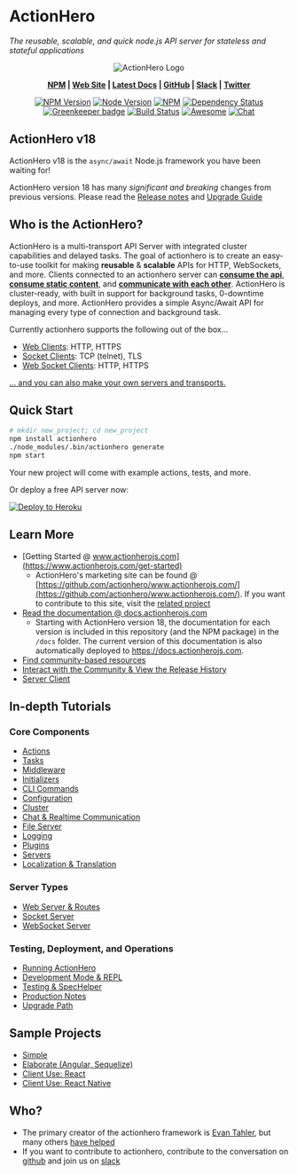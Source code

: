 # ActionHero

*The reusable, scalable, and quick node.js API server for stateless and stateful applications*

<div align="center">
  <img src="https://raw.github.com/actionhero/actionhero/master/public/logo/actionhero-small.png" alt="ActionHero Logo" />
</div>

<div align="center" class="topLinks">

**[NPM](https://npmjs.org/package/actionhero) |
[Web Site](https://www.actionherojs.com) |
[Latest Docs](https://docs.actionherojs.com) |
[GitHub](https://github.com/actionhero/actionhero) |
[Slack](https://slack.actionherojs.com) |
[Twitter](https://twitter.com/actionherojs)**

</div>

<div align="center" class="topBadges">

[![NPM Version](https://img.shields.io/npm/v/actionhero.svg?style=flat-square)](https://www.npmjs.com/package/actionhero)
[![Node Version](https://img.shields.io/node/v/actionhero.svg?style=flat-square)](https://npmjs.org/package/actionhero)
[![NPM](https://img.shields.io/npm/dm/actionhero.svg?style=flat-square)](https://npmjs.org/package/actionhero)
[![Dependency Status](https://david-dm.org/actionhero/actionhero.svg?style=flat-square)](https://david-dm.org/actionhero/actionhero)
[![Greenkeeper badge](https://badges.greenkeeper.io/actionhero/actionhero.svg)](https://greenkeeper.io/)
[![Build Status](https://circleci.com/gh/actionhero/actionhero.png)](https://circleci.com/gh/actionhero/actionhero)
[![Awesome](https://cdn.rawgit.com/sindresorhus/awesome/d7305f38d29fed78fa85652e3a63e154dd8e8829/media/badge.svg)](https://github.com/l0oky/awesome-actionhero)
[![Chat](https://slack.actionherojs.com/badge.svg)](http://slack.actionherojs.com)

</div>

## ActionHero v18

ActionHero v18 is the `async/await` Node.js framework you have been waiting for!

ActionHero version 18 has many *significant and breaking* changes from previous versions.  Please read the [Release notes](https://github.com/actionhero/actionhero/releases/tag/v18.0.0) and [Upgrade Guide](https://docs.actionherojs.com/tutorial-upgrade-path.html)

## Who is the ActionHero?
ActionHero is a multi-transport API Server with integrated cluster capabilities and delayed tasks. The goal of actionhero is to create an easy-to-use toolkit for making **reusable** & **scalable** APIs for HTTP, WebSockets, and more.  Clients connected to an actionhero server can [**consume the api**](https://docs.actionherojs.com/tutorial-actions.html), [**consume static content**](https://docs.actionherojs.com/tutorial-file_server.html), and [**communicate with each other**](https://docs.actionherojs.com/tutorial-chat.html).  ActionHero is cluster-ready, with built in support for background tasks, 0-downtime deploys, and more.  ActionHero provides a simple Async/Await API for managing every type of connection and background task.

Currently actionhero supports the following out of the box...

- [Web Clients](https://docs.actionherojs.com/tutorial-web-server.html): HTTP, HTTPS
- [Socket Clients](https://docs.actionherojs.com/tutorial-socket-server.html): TCP (telnet), TLS
- [Web Socket Clients](https://docs.actionherojs.com/tutorial-web_socket.html): HTTP, HTTPS

[... and you can also make your own servers and transports.](https://docs.actionherojs.com/ActionHero.Server.html)

## Quick Start
```bash
# mkdir new_project; cd new_project
npm install actionhero
./node_modules/.bin/actionhero generate
npm start
```

Your new project will come with example actions, tests, and more.

Or deploy a free API server now:

[![Deploy to Heroku](https://www.herokucdn.com/deploy/button.svg)](https://heroku.com/deploy?template=https://github.com/actionhero/actionhero)

## Learn More

- [Getting Started @ www.actionherojs.com](https://www.actionherojs.com/get-started)
  - ActionHero's marketing site can be found @ [https://github.com/actionhero/www.actionherojs.com/](https://github.com/actionhero/www.actionherojs.com/).  If you want to contribute to this site, visit the [related project](https://github.com/actionhero/www.actionherojs.com)
- [Read the documentation @ docs.actionherojs.com](http://docs.actionherojs.com/)
  - Starting with ActionHero version 18, the documentation for each version is included in this repository (and the NPM package) in the `/docs` folder.  The current version of this documentation is also automatically deployed to https://docs.actionherojs.com.
- [Find community-based resources](https://github.com/l0oky/awesome-actionhero)
- [Interact with the Community & View the Release History](https://www.actionherojs.com/community)
- [Server Client](https://github.com/actionhero/actionhero-client)

## In-depth Tutorials

### Core Components
- [Actions](https://docs.actionherojs.com/tutorial-actions.html)
- [Tasks](https://docs.actionherojs.com/tutorial-tasks.html)
- [Middleware](https://docs.actionherojs.com/tutorial-middleware.html)
- [Initializers](https://docs.actionherojs.com/tutorial-initializers.html)
- [CLI Commands](https://docs.actionherojs.com/tutorial-cli.html)
- [Configuration](https://docs.actionherojs.com/tutorial-config.html)
- [Cluster](https://docs.actionherojs.com/tutorial-cluster.html)
- [Chat & Realtime Communication](https://docs.actionherojs.com/tutorial-chat.html)
- [File Server](https://docs.actionherojs.com/tutorial-file-server.html)
- [Logging](https://docs.actionherojs.com/tutorial-logging.html)
- [Plugins](https://docs.actionherojs.com/tutorial-plugins.html)
- [Servers](https://docs.actionherojs.com/tutorial-servers.html)
- [Localization & Translation](https://docs.actionherojs.com/tutorial-localization.html)

### Server Types
- [Web Server & Routes](https://docs.actionherojs.com/tutorial-web-server.html)
- [Socket Server](https://docs.actionherojs.com/tutorial-socket-server.html)
- [WebSocket Server](https://docs.actionherojs.com/tutorial-websocket-server.html)

### Testing, Deployment, and Operations
- [Running ActionHero](https://docs.actionherojs.com/tutorial-running-actionhero.html)
- [Development Mode & REPL](https://docs.actionherojs.com/tutorial-development-mode.html)
- [Testing & SpecHelper](https://docs.actionherojs.com/tutorial-testing.html)
- [Production Notes](https://docs.actionherojs.com/tutorial-production-notes.html)
- [Upgrade Path](https://docs.actionherojs.com/tutorial-upgrade-path.html)

## Sample Projects
- [Simple](https://github.com/actionhero/actionhero-tutorial)
- [Elaborate (Angular, Sequelize)](https://github.com/actionhero/actionhero-angular-bootstrap-cors-csrf)
- [Client Use: React](https://github.com/actionhero/actionhero-react-next-chat)
- [Client Use: React Native](https://github.com/actionhero/actionhero-react-native)

## Who?

* The primary creator of the actionhero framework is [Evan Tahler](http://evantahler.com), but many others [have helped](https://github.com/actionhero/actionhero/graphs/contributors)
* If you want to contribute to actionhero, contribute to the conversation on [github](https://github.com/actionhero/actionhero) and join us on [slack](https://slack.actionherojs.com)
